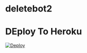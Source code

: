 # deletebot2

# DEploy To Heroku
[![Deploy](https://www.herokucdn.com/deploy/button.svg)](https://heroku.com/deploy?template=https://github.com/lolivai/deletebot2)
